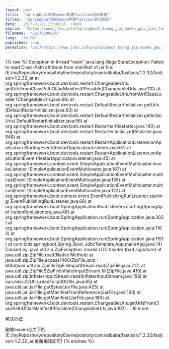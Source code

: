 ```yaml
---
layout: post
title:  "springboot框架maven构建fastJson启动报错"
title2:  "springboot框架maven构建fastJson启动报错"
date:   2017-01-01 23:49:25  +0800
source:  "https://www.jfox.info/springboot_kuang_jia_maven_gou_jian_fastjson_qi_dong_bao_cuo.html"
fileName:  "20170100865"
lang:  "zh_CN"
published: true
permalink: "2017/https://www.jfox.info/springboot_kuang_jia_maven_gou_jian_fastjson_qi_dong_bao_cuo.html"
---
```

{% raw %}
Exception in thread "main" java.lang.IllegalStateException: Failed to read Class-Path 
    attribute from manifest of jar file:
    /E:/myRepository/repositotyExe/repositoty/com/alibaba/fastjson/1.2.32/fastjson-1.2.32.jar
    at org.springframework.boot.devtools.restart.ChangeableUrls.
    getUrlsFromClassPathOfJarManifestIfPossible(ChangeableUrls.java:110)
    at org.springframework.boot.devtools.restart.ChangeableUrls.fromUrlClassLoader
    (ChangeableUrls.java:96)
    at org.springframework.boot.devtools.restart.DefaultRestartInitializer.getUrls
    (DefaultRestartInitializer.java:93)
    at org.springframework.boot.devtools.restart.DefaultRestartInitializer.getInitialUrls(
    DefaultRestartInitializer.java:56)
    at org.springframework.boot.devtools.restart.Restarter.<init>(Restarter.java:140)
    at org.springframework.boot.devtools.restart.Restarter.initialize(Restarter.java:546)
    at org.springframework.boot.devtools.restart.RestartApplicationListener.onApplication
    StartingEvent(RestartApplicationListener.java:67)
    at org.springframework.boot.devtools.restart.RestartApplicationListener.onApplicationEvent
    (RestartApplicationListener.java:45)
    at org.springframework.context.event.SimpleApplicationEventMulticaster.invokeListener
    (SimpleApplicationEventMulticaster.java:167)
    at org.springframework.context.event.SimpleApplicationEventMulticaster.multicastEvent
    (SimpleApplicationEventMulticaster.java:139)
    at org.springframework.context.event.SimpleApplicationEventMulticaster.multicastEvent
    (SimpleApplicationEventMulticaster.java:122)
    at org.springframework.boot.context.event.EventPublishingRunListener.starting(
    EventPublishingRunListener.java:68)
    at org.springframework.boot.SpringApplicationRunListeners.starting(SpringAppl
    icationRunListeners.java:48)
    at org.springframework.boot.SpringApplication.run(SpringApplication.java:303)
    at org.springframework.boot.SpringApplication.run(SpringApplication.java:1162)
    at org.springframework.boot.SpringApplication.run(SpringApplication.java:1151)
    at com.bldz.springboot.Spring_Boot_JdbcTemplate.App.main(App.java:14)
    Caused by: java.util.zip.ZipException: invalid LOC header (bad signature)
    	at java.util.zip.ZipFile.read(Native Method)
    	at java.util.zip.ZipFile.access$1400(ZipFile.java:60)
    	at java.util.zip.ZipFile$ZipFileInputStream.read(ZipFile.java:717)
    	at java.util.zip.ZipFile$ZipFileInflaterInputStream.fill(ZipFile.java:419)
    	at java.util.zip.InflaterInputStream.read(InflaterInputStream.java:158)
    	at sun.misc.IOUtils.readFully(IOUtils.java:65)
    	at java.util.jar.JarFile.getBytes(JarFile.java:425)
    	at java.util.jar.JarFile.getManifestFromReference(JarFile.java:193)
    	at java.util.jar.JarFile.getManifest(JarFile.java:180)
    	at org.springframework.boot.devtools.restart.ChangeableUrls.getUrlsFromCl
    assPathOfJarManifestIfPossible(ChangeableUrls.java:107)
    	... 16 more

 解决办法 

 删除maven仓库下的 /E:/myRepository/repositotyExe/repositoty/com/alibaba/fastjson/1.2.32/fastjson-1.2.32.jar,重新编译即可!
{% endraw %}
